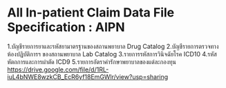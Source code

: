 # All In-patient Claim Data File Specification : AIPN
1.บัญชีรายการยาและรหัสยามาตรฐานของสถานพยาบาล Drug Catalog 
2.บัญชีรายการตรวจทางห้องปฏิบัติการฯ ของสถานพยาบาล Lab Catalog 
3.รายการรหัสการวินิจฉัยโรค ICD10 
4.รหัสหัตถการและการผ่าตัด  ICD9 
5.รายการอัตราค่ารักษาพยาบาลของแต่ละกองทุน
https://drive.google.com/file/d/1RL-iuL4bNWE8wzkCB_EcR6yf18EmGWlr/view?usp=sharing
